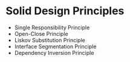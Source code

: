 # Solid Design Principles

* Single Responsibility Principle
* Open-Close Principle
* Liskov Substitution Principle
* Interface Segmentation Principle
* Dependency Inversion Principle